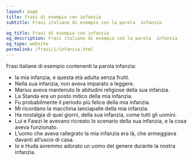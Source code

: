```yaml
---
layout: page
title: Frasi di esempio con infanzia 
subtitle: Frasi italiane di esempio con la parola  infanzia

og_title: Frasi di esempio con infanzia 
og_description: Frasi italiane di esempio con la parola  infanzia
og_type: website
permalink: /frasi/i/infanzia.html
---
```


Frasi italiane di esempio contenenti la parola infanzia:


- la mia infanzia, e questa età adulta senza frutti.
- Nella sua infanzia, non aveva imparato a leggere.
- Marius aveva mantenuto le abitudini religiose della sua infanzia.
- La Standa era un posto mitico della mia infanzia.
- Fu probabilmente il periodo più felice della mia infanzia.
- Mi ricordano la macchina lanciapalle della mia infanzia.
- Ha nostalgia di quei giorni, della sua infanzia, come tutti gli uomini.
- Lui e Fawzi le avevano ricreato lo scenario della sua infanzia, e la cosa aveva funzionato.
- L’uomo che aveva rallegrato la mia infanzia era là, che armeggiava davanti all’uscio di casa.
- Io e Huda avremmo adorato un uomo del genere durante la nostra infanzia.
